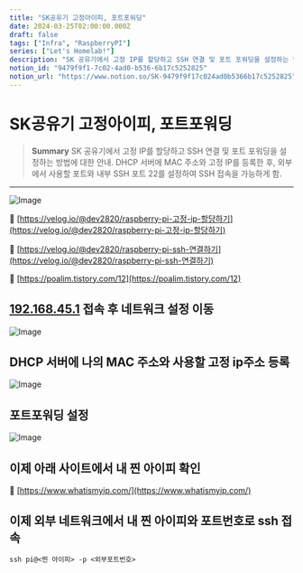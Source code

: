 ```yaml
---
title: "SK공유기 고정아이피, 포트포워딩"
date: 2024-03-25T02:00:00.000Z
draft: false
tags: ["Infra", "RaspberryPI"]
series: ["Let's Homelab!"]
description: "SK 공유기에서 고정 IP를 할당하고 SSH 연결 및 포트 포워딩을 설정하는 방법에 대한 안내. DHCP 서버에 MAC 주소와 고정 IP를 등록한 후, 외부에서 사용할 포트와 내부 SSH 포트 22를 설정하여 SSH 접속을 가능하게 함."
notion_id: "9479f9f1-7c02-4ad0-b536-6b17c5252825"
notion_url: "https://www.notion.so/SK-9479f9f17c024ad0b5366b17c5252825"
---
```


# SK공유기 고정아이피, 포트포워딩

> **Summary**
> SK 공유기에서 고정 IP를 할당하고 SSH 연결 및 포트 포워딩을 설정하는 방법에 대한 안내. DHCP 서버에 MAC 주소와 고정 IP를 등록한 후, 외부에서 사용할 포트와 내부 SSH 포트 22를 설정하여 SSH 접속을 가능하게 함.

---

![Image](https://prod-files-secure.s3.us-west-2.amazonaws.com/09ccd4d5-876c-4bba-bbdf-cc77a0a11257/dc73fb11-40cf-40e8-9be2-2524ce3aa0f7/Untitled.png?X-Amz-Algorithm=AWS4-HMAC-SHA256&X-Amz-Content-Sha256=UNSIGNED-PAYLOAD&X-Amz-Credential=ASIAZI2LB4662AIXRWHW%2F20250724%2Fus-west-2%2Fs3%2Faws4_request&X-Amz-Date=20250724T115744Z&X-Amz-Expires=3600&X-Amz-Security-Token=IQoJb3JpZ2luX2VjEAMaCXVzLXdlc3QtMiJHMEUCIDEdKx4OemBOBrotEazybr29jk8ZU7LF0DSoOYAQ82VbAiEA4N1kkdcjJvQlZOMykJM%2Bqu%2BFfMFQHqOLJyV7HHOBFvwq%2FwMILBAAGgw2Mzc0MjMxODM4MDUiDM8JQJ972g4F43BlJyrcA3g4nLZzQcAmvS7bK%2BeBRR51U9vYENuFCZ1TuGcWNSXtq9COIGUNgavTgNqqBUCs9yrfs5umv5nvBnZgN5sSbFRWJTfBOqjG0w1WZntqzALswlefvz54MUkxJyC%2Bq210WsrXW5meKn71%2B9LvQrNmmYWHTjMHgEmh48jMTnTVEwP9zJ8TRIGn0R5gbyZrXEoDD9UQutDsRolNAq3tYr3Ho84CduvbA1fFR7R9SdXefQqXJRFR15ZLTHg6PGkDP2nu9DwbSYNjHufihcAwU3sCc0YpN6k1dAFdkOpV7gDUIZRmX7eV6nA7rXa8oT5iS7YfYUhkVM42r2JE8B5SmRYGHq0Cb7H%2BAIvSp28xUzv5jdflhruod0IczEbAJkLnEYasNXlBvwO%2BXr2Bsc8JeI0nD5xnLoeh05H%2BPPqA1nhMQmABWOwPRoHcEFJhAy3us3guB3oGKrrBc4Zvw5Q4OHZRz2b1W8ay6zhNrywv4U01%2B1hfveemUdf02IGajqNnbozBG9ZJ3ewFKik2uYPWGezA4cuFWTky6TdQLlFukjcC9340auHHnXdhcAe5v%2FkirvRX9tn7G8061uTgAWgpDP9PhwvyUf3PDsOO2zZ9k4cIVAQgsKt4vK89IKZDEBV5MKWbiMQGOqUBh%2BUqecSml%2BNgRpCx%2FA1GDpNLoIyGIPhaLwKJshWqZRy7qzCN06EFPk0nKSl15KAgCRwtrFNnc4eFT5o1nTe2p%2FTsmGeJvvgL3RdOIQ2Ypn0p2xBd4GfAEusldYo5%2Fy4iM%2FJ%2FAKC0h51Ifs8AUn397gZUX5aroV5wKFP2SreDpHA5nZJltPzx7MxoI%2FI6TFWDCJY13w1F%2BO2KRap%2FmnXbhng0rIvL&X-Amz-Signature=0d5b119148fb26ebae5958ff362f71cd4b6a92edf741524c3f583a68b306caf6&X-Amz-SignedHeaders=host&x-amz-checksum-mode=ENABLED&x-id=GetObject)

🔗 [https://velog.io/@dev2820/raspberry-pi-고정-ip-할당하기](https://velog.io/@dev2820/raspberry-pi-고정-ip-할당하기)

🔗 [https://velog.io/@dev2820/raspberry-pi-ssh-연결하기](https://velog.io/@dev2820/raspberry-pi-ssh-연결하기)

🔗 [https://poalim.tistory.com/12](https://poalim.tistory.com/12)

## [192.168.45.1](192.168.45.1) 접속 후 네트워크 설정 이동

![Image](https://prod-files-secure.s3.us-west-2.amazonaws.com/09ccd4d5-876c-4bba-bbdf-cc77a0a11257/daa2bdb8-eb79-4f9e-a9d1-9ff690bb913e/Untitled.png?X-Amz-Algorithm=AWS4-HMAC-SHA256&X-Amz-Content-Sha256=UNSIGNED-PAYLOAD&X-Amz-Credential=ASIAZI2LB4662AIXRWHW%2F20250724%2Fus-west-2%2Fs3%2Faws4_request&X-Amz-Date=20250724T115744Z&X-Amz-Expires=3600&X-Amz-Security-Token=IQoJb3JpZ2luX2VjEAMaCXVzLXdlc3QtMiJHMEUCIDEdKx4OemBOBrotEazybr29jk8ZU7LF0DSoOYAQ82VbAiEA4N1kkdcjJvQlZOMykJM%2Bqu%2BFfMFQHqOLJyV7HHOBFvwq%2FwMILBAAGgw2Mzc0MjMxODM4MDUiDM8JQJ972g4F43BlJyrcA3g4nLZzQcAmvS7bK%2BeBRR51U9vYENuFCZ1TuGcWNSXtq9COIGUNgavTgNqqBUCs9yrfs5umv5nvBnZgN5sSbFRWJTfBOqjG0w1WZntqzALswlefvz54MUkxJyC%2Bq210WsrXW5meKn71%2B9LvQrNmmYWHTjMHgEmh48jMTnTVEwP9zJ8TRIGn0R5gbyZrXEoDD9UQutDsRolNAq3tYr3Ho84CduvbA1fFR7R9SdXefQqXJRFR15ZLTHg6PGkDP2nu9DwbSYNjHufihcAwU3sCc0YpN6k1dAFdkOpV7gDUIZRmX7eV6nA7rXa8oT5iS7YfYUhkVM42r2JE8B5SmRYGHq0Cb7H%2BAIvSp28xUzv5jdflhruod0IczEbAJkLnEYasNXlBvwO%2BXr2Bsc8JeI0nD5xnLoeh05H%2BPPqA1nhMQmABWOwPRoHcEFJhAy3us3guB3oGKrrBc4Zvw5Q4OHZRz2b1W8ay6zhNrywv4U01%2B1hfveemUdf02IGajqNnbozBG9ZJ3ewFKik2uYPWGezA4cuFWTky6TdQLlFukjcC9340auHHnXdhcAe5v%2FkirvRX9tn7G8061uTgAWgpDP9PhwvyUf3PDsOO2zZ9k4cIVAQgsKt4vK89IKZDEBV5MKWbiMQGOqUBh%2BUqecSml%2BNgRpCx%2FA1GDpNLoIyGIPhaLwKJshWqZRy7qzCN06EFPk0nKSl15KAgCRwtrFNnc4eFT5o1nTe2p%2FTsmGeJvvgL3RdOIQ2Ypn0p2xBd4GfAEusldYo5%2Fy4iM%2FJ%2FAKC0h51Ifs8AUn397gZUX5aroV5wKFP2SreDpHA5nZJltPzx7MxoI%2FI6TFWDCJY13w1F%2BO2KRap%2FmnXbhng0rIvL&X-Amz-Signature=b4d59e233ef336c5dad62c8d31a9ec9571fced753f4a589cac61e4df42307d6a&X-Amz-SignedHeaders=host&x-amz-checksum-mode=ENABLED&x-id=GetObject)

## DHCP 서버에 나의 MAC 주소와 사용할 고정 ip주소 등록

![Image](https://prod-files-secure.s3.us-west-2.amazonaws.com/09ccd4d5-876c-4bba-bbdf-cc77a0a11257/07a37bb2-67a0-488b-a649-8fa8019a51a6/Untitled.png?X-Amz-Algorithm=AWS4-HMAC-SHA256&X-Amz-Content-Sha256=UNSIGNED-PAYLOAD&X-Amz-Credential=ASIAZI2LB4662AIXRWHW%2F20250724%2Fus-west-2%2Fs3%2Faws4_request&X-Amz-Date=20250724T115744Z&X-Amz-Expires=3600&X-Amz-Security-Token=IQoJb3JpZ2luX2VjEAMaCXVzLXdlc3QtMiJHMEUCIDEdKx4OemBOBrotEazybr29jk8ZU7LF0DSoOYAQ82VbAiEA4N1kkdcjJvQlZOMykJM%2Bqu%2BFfMFQHqOLJyV7HHOBFvwq%2FwMILBAAGgw2Mzc0MjMxODM4MDUiDM8JQJ972g4F43BlJyrcA3g4nLZzQcAmvS7bK%2BeBRR51U9vYENuFCZ1TuGcWNSXtq9COIGUNgavTgNqqBUCs9yrfs5umv5nvBnZgN5sSbFRWJTfBOqjG0w1WZntqzALswlefvz54MUkxJyC%2Bq210WsrXW5meKn71%2B9LvQrNmmYWHTjMHgEmh48jMTnTVEwP9zJ8TRIGn0R5gbyZrXEoDD9UQutDsRolNAq3tYr3Ho84CduvbA1fFR7R9SdXefQqXJRFR15ZLTHg6PGkDP2nu9DwbSYNjHufihcAwU3sCc0YpN6k1dAFdkOpV7gDUIZRmX7eV6nA7rXa8oT5iS7YfYUhkVM42r2JE8B5SmRYGHq0Cb7H%2BAIvSp28xUzv5jdflhruod0IczEbAJkLnEYasNXlBvwO%2BXr2Bsc8JeI0nD5xnLoeh05H%2BPPqA1nhMQmABWOwPRoHcEFJhAy3us3guB3oGKrrBc4Zvw5Q4OHZRz2b1W8ay6zhNrywv4U01%2B1hfveemUdf02IGajqNnbozBG9ZJ3ewFKik2uYPWGezA4cuFWTky6TdQLlFukjcC9340auHHnXdhcAe5v%2FkirvRX9tn7G8061uTgAWgpDP9PhwvyUf3PDsOO2zZ9k4cIVAQgsKt4vK89IKZDEBV5MKWbiMQGOqUBh%2BUqecSml%2BNgRpCx%2FA1GDpNLoIyGIPhaLwKJshWqZRy7qzCN06EFPk0nKSl15KAgCRwtrFNnc4eFT5o1nTe2p%2FTsmGeJvvgL3RdOIQ2Ypn0p2xBd4GfAEusldYo5%2Fy4iM%2FJ%2FAKC0h51Ifs8AUn397gZUX5aroV5wKFP2SreDpHA5nZJltPzx7MxoI%2FI6TFWDCJY13w1F%2BO2KRap%2FmnXbhng0rIvL&X-Amz-Signature=8c8dc853b5cc3edc7095db473d61d05d11ebcaac29e21731ba35c8d0dd82615d&X-Amz-SignedHeaders=host&x-amz-checksum-mode=ENABLED&x-id=GetObject)

## 포트포워딩 설정

![Image](https://prod-files-secure.s3.us-west-2.amazonaws.com/09ccd4d5-876c-4bba-bbdf-cc77a0a11257/ad4ef0ee-9503-4486-9d7c-258418125976/Untitled.png?X-Amz-Algorithm=AWS4-HMAC-SHA256&X-Amz-Content-Sha256=UNSIGNED-PAYLOAD&X-Amz-Credential=ASIAZI2LB4662AIXRWHW%2F20250724%2Fus-west-2%2Fs3%2Faws4_request&X-Amz-Date=20250724T115744Z&X-Amz-Expires=3600&X-Amz-Security-Token=IQoJb3JpZ2luX2VjEAMaCXVzLXdlc3QtMiJHMEUCIDEdKx4OemBOBrotEazybr29jk8ZU7LF0DSoOYAQ82VbAiEA4N1kkdcjJvQlZOMykJM%2Bqu%2BFfMFQHqOLJyV7HHOBFvwq%2FwMILBAAGgw2Mzc0MjMxODM4MDUiDM8JQJ972g4F43BlJyrcA3g4nLZzQcAmvS7bK%2BeBRR51U9vYENuFCZ1TuGcWNSXtq9COIGUNgavTgNqqBUCs9yrfs5umv5nvBnZgN5sSbFRWJTfBOqjG0w1WZntqzALswlefvz54MUkxJyC%2Bq210WsrXW5meKn71%2B9LvQrNmmYWHTjMHgEmh48jMTnTVEwP9zJ8TRIGn0R5gbyZrXEoDD9UQutDsRolNAq3tYr3Ho84CduvbA1fFR7R9SdXefQqXJRFR15ZLTHg6PGkDP2nu9DwbSYNjHufihcAwU3sCc0YpN6k1dAFdkOpV7gDUIZRmX7eV6nA7rXa8oT5iS7YfYUhkVM42r2JE8B5SmRYGHq0Cb7H%2BAIvSp28xUzv5jdflhruod0IczEbAJkLnEYasNXlBvwO%2BXr2Bsc8JeI0nD5xnLoeh05H%2BPPqA1nhMQmABWOwPRoHcEFJhAy3us3guB3oGKrrBc4Zvw5Q4OHZRz2b1W8ay6zhNrywv4U01%2B1hfveemUdf02IGajqNnbozBG9ZJ3ewFKik2uYPWGezA4cuFWTky6TdQLlFukjcC9340auHHnXdhcAe5v%2FkirvRX9tn7G8061uTgAWgpDP9PhwvyUf3PDsOO2zZ9k4cIVAQgsKt4vK89IKZDEBV5MKWbiMQGOqUBh%2BUqecSml%2BNgRpCx%2FA1GDpNLoIyGIPhaLwKJshWqZRy7qzCN06EFPk0nKSl15KAgCRwtrFNnc4eFT5o1nTe2p%2FTsmGeJvvgL3RdOIQ2Ypn0p2xBd4GfAEusldYo5%2Fy4iM%2FJ%2FAKC0h51Ifs8AUn397gZUX5aroV5wKFP2SreDpHA5nZJltPzx7MxoI%2FI6TFWDCJY13w1F%2BO2KRap%2FmnXbhng0rIvL&X-Amz-Signature=69f97e1536c35b986f2990793fdf46accc9b7108f58bd3a2626d2fb3b5341689&X-Amz-SignedHeaders=host&x-amz-checksum-mode=ENABLED&x-id=GetObject)

## 이제 아래 사이트에서 내 찐 아이피 확인

🔗 [https://www.whatismyip.com/](https://www.whatismyip.com/)

## 이제 외부 네트워크에서 내 찐 아이피와 포트번호로 ssh 접속

```latex
ssh pi@<찐 아이피> -p <외부포트번호>
```

